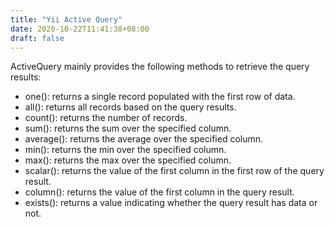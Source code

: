 ```yaml
---
title: "Yii Active Query"
date: 2020-10-22T11:41:38+08:00
draft: false
---
```


ActiveQuery mainly provides the following methods to retrieve the query results:

- one(): returns a single record populated with the first row of data.
- all(): returns all records based on the query results.
- count(): returns the number of records.
- sum(): returns the sum over the specified column.
- average(): returns the average over the specified column.
- min(): returns the min over the specified column.
- max(): returns the max over the specified column.
- scalar(): returns the value of the first column in the first row of the query result.
- column(): returns the value of the first column in the query result.
- exists(): returns a value indicating whether the query result has data or not.